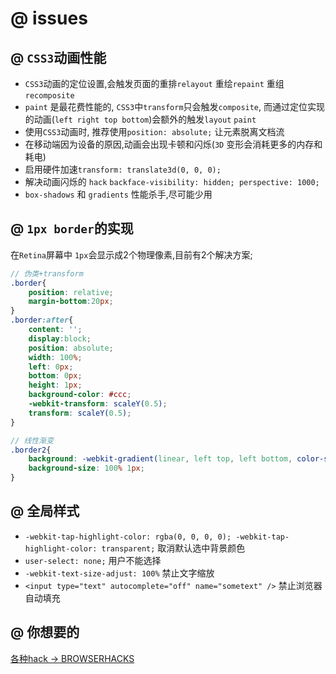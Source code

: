 # @ issues

## @ `CSS3`动画性能

- `CSS3`动画的定位设置,会触发页面的重排`relayout` 重绘`repaint` 重组`recomposite`
- `paint` 是最花费性能的, `CSS3`中`transform`只会触发`composite`, 而通过定位实现的动画(`left right top bottom`)会额外的触发`layout` `paint`
- 使用`CSS3`动画时, 推荐使用`position: absolute;` 让元素脱离文档流
- 在移动端因为设备的原因,动画会出现卡顿和闪烁(`3D` 变形会消耗更多的内存和耗电)
- 启用硬件加速`transform: translate3d(0, 0, 0);`
- 解决动画闪烁的 `hack` `backface-visibility: hidden; perspective: 1000;`
- `box-shadows` 和 `gradients` 性能杀手,尽可能少用


## @ `1px border`的实现

在`Retina`屏幕中 `1px`会显示成2个物理像素,目前有2个解决方案;

```scss
// 伪类+transform
.border{
    position: relative;
    margin-bottom:20px;
}
.border:after{
    content: '';
    display:block;
    position: absolute;
    width: 100%;
    left: 0px;
    bottom: 0px;
    height: 1px;
    background-color: #ccc;
    -webkit-transform: scaleY(0.5);
    transform: scaleY(0.5);
}

// 线性渐变
.border2{
    background: -webkit-gradient(linear, left top, left bottom, color-stop(.5, transparent), color-stop(.5, #ccc), to(#ccc)) left bottom repeat-x;
    background-size: 100% 1px;
}
```

## @ 全局样式

- `-webkit-tap-highlight-color: rgba(0, 0, 0, 0); -webkit-tap-highlight-color: transparent;` 取消默认选中背景颜色
- `user-select: none;` 用户不能选择
- `-webkit-text-size-adjust: 100%` 禁止文字缩放
- `<input type="text" autocomplete="off" name="sometext" />` 禁止浏览器自动填充

## @ 你想要的

<a href="http://browserhacks.com/" target="_blank">各种hack -> BROWSERHACKS</a>
